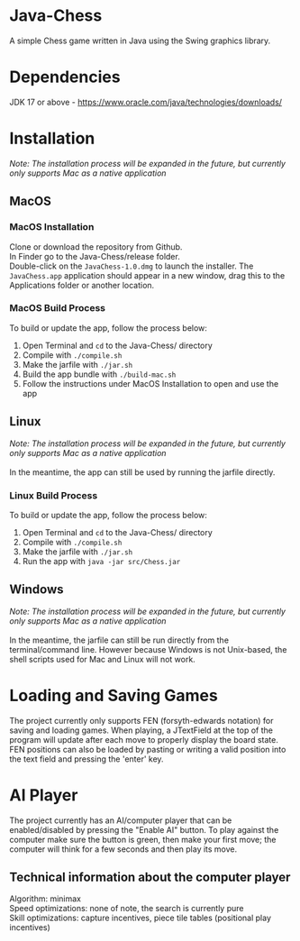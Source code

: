 # Java-Chess
A simple Chess game written in Java using the Swing graphics library.


# Dependencies
JDK 17 or above - https://www.oracle.com/java/technologies/downloads/


# Installation
*Note: The installation process will be expanded in the future, but currently only supports Mac as a native application*

## MacOS
### MacOS Installation
Clone or download the repository from Github.\
In Finder go to the Java-Chess/release folder.\
Double-click on the ```JavaChess-1.0.dmg``` to launch the installer. The ```JavaChess.app``` application should appear in a new window, drag this to the Applications folder or another location.

### MacOS Build Process
To build or update the app, follow the process below:
1) Open Terminal and ```cd``` to the Java-Chess/ directory
2) Compile with ```./compile.sh```
3) Make the jarfile with ```./jar.sh```
4) Build the app bundle with ```./build-mac.sh```
5) Follow the instructions under MacOS Installation to open and use the app

## Linux
*Note: The installation process will be expanded in the future, but currently only supports Mac as a native application*\
\
In the meantime, the app can still be used by running the jarfile directly.

### Linux Build Process
To build or update the app, follow the process below:
1) Open Terminal and ```cd``` to the Java-Chess/ directory
2) Compile with ```./compile.sh```
3) Make the jarfile with ```./jar.sh```
4) Run the app with ```java -jar src/Chess.jar```

## Windows
*Note: The installation process will be expanded in the future, but currently only supports Mac as a native application*\
\
In the meantime, the jarfile can still be run directly from the terminal/command line. However because Windows is not Unix-based, the shell scripts used for Mac and Linux will not work.


# Loading and Saving Games
The project currently only supports FEN (forsyth-edwards notation) for saving and loading games. When playing, a JTextField at the top of the program will update after each move to properly display the board state. FEN positions can also be loaded by pasting or writing a valid position into the text field and pressing the 'enter' key.


# AI Player
The project currently has an AI/computer player that can be enabled/disabled by pressing the "Enable AI" button. To play against the computer make sure the button is green, then make your first move; the computer will think for a few seconds and then play its move.

## Technical information about the computer player
Algorithm: minimax\
Speed optimizations: none of note, the search is currently pure\
Skill optimizations: capture incentives, piece tile tables (positional play incentives)
